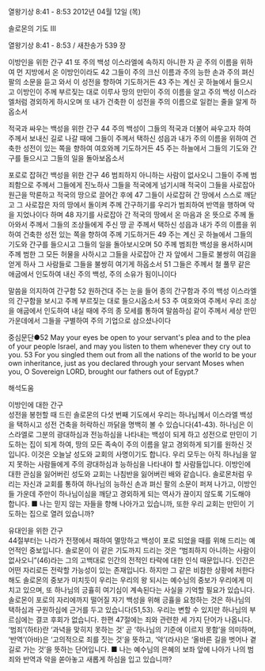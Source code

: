 열왕기상 8:41 - 8:53 
2012년 04월 12일 (목)

솔로몬의 기도 Ⅲ



열왕기상 8:41 - 8:53 / 새찬송가 539 장


이방인을 위한 간구
41 또 주의 백성 이스라엘에 속하지 아니한 자 곧 주의 이름을 위하여 먼 지방에서 온 이방인이라도 42 그들이 주의 크신 이름과 주의 능한 손과 주의 펴신 팔의 소문을 듣고 와서 이 성전을 향하여 기도하거든 43 주는 계신 곳 하늘에서 들으시고 이방인이 주께 부르짖는 대로 이루사 땅의 만민이 주의 이름을 알고 주의 백성 이스라엘처럼 경외하게 하시오며 또 내가 건축한 이 성전을 주의 이름으로 일컫는 줄을 알게 하옵소서

적국과 싸우는 백성을 위한 간구
44 주의 백성이 그들의 적국과 더불어 싸우고자 하여 주께서 보내신 길로 나갈 때에 그들이 주께서 택하신 성읍과 내가 주의 이름을 위하여 건축한 성전이 있는 쪽을 향하여 여호와께 기도하거든 45 주는 하늘에서 그들의 기도와 간구를 들으시고 그들의 일을 돌아보옵소서

포로로 잡혀간 백성을 위한 간구
46 범죄하지 아니하는 사람이 없사오니 그들이 주께 범죄함으로 주께서 그들에게 진노하사 그들을 적국에게 넘기시매 적국이 그들을 사로잡아 원근을 막론하고 적국의 땅으로 끌어간 후에 47 그들이 사로잡혀 간 땅에서 스스로 깨닫고 그 사로잡은 자의 땅에서 돌이켜 주께 간구하기를 우리가 범죄하여 반역을 행하며 악을 지었나이다 하며 48 자기를 사로잡아 간 적국의 땅에서 온 마음과 온 뜻으로 주께 돌아와서 주께서 그들의 조상들에게 주신 땅 곧 주께서 택하신 성읍과 내가 주의 이름을 위하여 건축한 성전 있는 쪽을 향하여 주께 기도하거든 49 주는 계신 곳 하늘에서 그들의 기도와 간구를 들으시고 그들의 일을 돌아보시오며 50 주께 범죄한 백성을 용서하시며 주께 범한 그 모든 허물을 사하시고 그들을 사로잡아 간 자 앞에서 그들로 불쌍히 여김을 얻게 하사 그 사람들로 그들을 불쌍히 여기게 하옵소서 51 그들은 주께서 철 풀무 같은 애굽에서 인도하여 내신 주의 백성, 주의 소유가 됨이니이다

말씀을 의지하여 간구함
52 원하건대 주는 눈을 들어 종의 간구함과 주의 백성 이스라엘의 간구함을 보시고 주께 부르짖는 대로 들으시옵소서 53 주 여호와여 주께서 우리 조상을 애굽에서 인도하여 내실 때에 주의 종 모세를 통하여 말씀하심 같이 주께서 세상 만민 가운데에서 그들을 구별하여 주의 기업으로 삼으셨나이다

중심문단●52 May your eyes be open to your servant's plea and to the plea of your people Israel, and may you listen to them whenever they cry out to you. 53 For you singled them out from all the nations of the world to be your own inheritance, just as you declared through your servant Moses when you, O Sovereign LORD, brought our fathers out of Egypt.?

해석도움





이방인에 대한 간구  
성전을 봉헌할 때 드린 솔로몬의 다섯 번째 기도에서 우리는 하나님께서 이스라엘 백성을 택하시고 성전 건축을 허락하신 까닭을 명백히 볼 수 있습니다(41-43). 하나님은 이스라엘로 그분의 광대하심과 전능하심을 나타내는 백성이 되게 하고 성전으로 만민이 기도하는 집이 되게 하여, 땅의 모든 족속이 주의 이름을 알고 경외하게 되기를 원하신 것입니다. 이것은 오늘날 성도와 교회의 사명이기도 합니다. 우리 모두는 아직 하나님을 알지 못하는 사람들에게 주의 광대하심과 능하심을 나타내야 할 사람들입니다. 이방인에 대한 관심을 잃어버린 성도와 교회는 나침반을 잃어버린 배와 같습니다. 솔로몬처럼 우리는 자신과 교회를 통하여 하나님의 능하신 손과 펴신 팔의 소문이 퍼져 나가고, 이방인들 가운데 주만이 하나님이심을 깨닫고 경외하게 되는 역사가 끊이지 않도록 기도해야 합니다.
■ 나는 믿지 않는 자들을 향해 나아가고 있습니까, 또한 우리 교회는 만민이 기도하는 집으로 열려 있습니까?

유대인을 위한 간구  
44절부터는 나라가 전쟁에서 패하여 멸망하고 백성이 포로 되었을 때를 위해 드리는 예언적인 중보입니다. 솔로몬이 이 같은 기도까지 드리는 것은 “범죄하지 아니하는 사람이 없사오니”(46)라는 그의 고백대로 인간의 전적인 타락에 대한 인식 때문입니다. 인간은 어떤 자리로든 전락할 가능성이 있는 존재입니다. 하지만 그 같은 비참한 상황에 처한다 해도 솔로몬의 중보가 미치듯이 우리는 우리의 왕 되시는 예수님의 중보가 우리에게 미치고 있으며, 또 하나님의 긍휼히 여기심이 계속된다는 사실을 기억할 필요가 있습니다. 솔로몬이 포로의 자리에까지 떨어질 자기 백성을 위해 긍휼을 요청하는 것은 하나님의 택하심과 구원하심에 근거를 두고 있습니다(51,53). 우리는 변할 수 있지만 하나님의 부르심에는 결코 후회가 없습니다. 한편 47절에는 죄와 관련한 세 가지 단어가 나옵니다. ‘범죄’(하타)란 ‘과녁을 맞히지 못하는 것’ 곧 ‘하나님의 기준에 이르지 못함’을 의미하며, ‘반역’(아바)은 ‘고의적으로 죄를 짓는 것’을 뜻하고, ‘악’(라사)은 ‘올바른 길을 벗어나 곁길로 가는 것’을 뜻하는 단어입니다.
■ 나는 예수님의 은혜의 보좌 앞에 나아가 나의 범죄와 반역과 악을 쏟아놓고 새롭게 하심을 입고 있습니까?